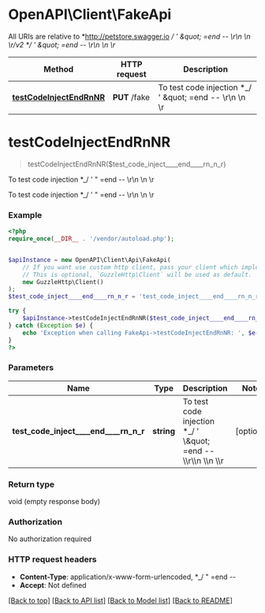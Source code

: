 # OpenAPI\Client\FakeApi

All URIs are relative to *http://petstore.swagger.io *_/ &#39; \&quot; &#x3D;end -- \\r\\n \\n \\r/v2 *_/ &#39; \&quot; &#x3D;end -- \\r\\n \\n \\r*

Method | HTTP request | Description
------------- | ------------- | -------------
[**testCodeInjectEndRnNR**](FakeApi.md#testCodeInjectEndRnNR) | **PUT** /fake | To test code injection *_/ &#39; \&quot; &#x3D;end -- \\r\\n \\n \\r


# **testCodeInjectEndRnNR**
> testCodeInjectEndRnNR($test_code_inject____end____rn_n_r)

To test code injection *_/ ' \" =end -- \\r\\n \\n \\r

To test code injection *_/ ' \" =end -- \\r\\n \\n \\r

### Example
```php
<?php
require_once(__DIR__ . '/vendor/autoload.php');


$apiInstance = new OpenAPI\Client\Api\FakeApi(
    // If you want use custom http client, pass your client which implements `GuzzleHttp\ClientInterface`.
    // This is optional, `GuzzleHttp\Client` will be used as default.
    new GuzzleHttp\Client()
);
$test_code_inject____end____rn_n_r = 'test_code_inject____end____rn_n_r_example'; // string | To test code injection *_/ ' \\\" =end -- \\\\r\\\\n \\\\n \\\\r

try {
    $apiInstance->testCodeInjectEndRnNR($test_code_inject____end____rn_n_r);
} catch (Exception $e) {
    echo 'Exception when calling FakeApi->testCodeInjectEndRnNR: ', $e->getMessage(), PHP_EOL;
}
?>
```

### Parameters

Name | Type | Description  | Notes
------------- | ------------- | ------------- | -------------
 **test_code_inject____end____rn_n_r** | **string**| To test code injection *_/ &#39; \\\&quot; &#x3D;end -- \\\\r\\\\n \\\\n \\\\r | [optional]

### Return type

void (empty response body)

### Authorization

No authorization required

### HTTP request headers

 - **Content-Type**: application/x-www-form-urlencoded, *_/  \" =end --
 - **Accept**: Not defined

[[Back to top]](#) [[Back to API list]](../../README.md#documentation-for-api-endpoints) [[Back to Model list]](../../README.md#documentation-for-models) [[Back to README]](../../README.md)

